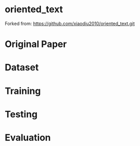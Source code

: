 # oriented_text

Forked from: https://github.com/xiaodiu2010/oriented_text.git

# Original Paper


# Dataset


# Training


# Testing


# Evaluation
